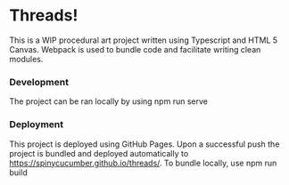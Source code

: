 # Threads! #
This is a WIP procedural art project written using Typescript and HTML 5 Canvas.
Webpack is used to bundle code and facilitate writing clean modules.

### Development ###
The project can be ran locally by using
    npm run serve

### Deployment ###
This project is deployed using GitHub Pages.
Upon a successful push the project is bundled and deployed automatically to https://spinycucumber.github.io/threads/.
To bundle locally, use
    npm run build